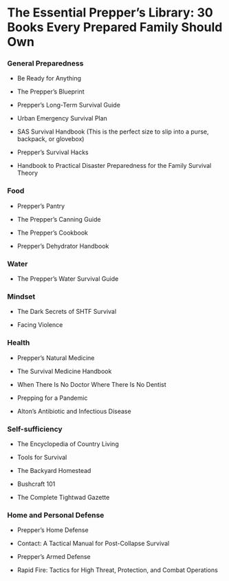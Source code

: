 # The Essential Prepper’s Library: 30 Books Every Prepared Family Should Own

### General Preparedness

* Be Ready for Anything

* The Prepper’s Blueprint

* Prepper’s Long-Term Survival Guide

* Urban Emergency Survival Plan

* SAS Survival Handbook (This is the perfect size to slip into a purse, backpack, or glovebox)

* Prepper’s Survival Hacks

* Handbook to Practical Disaster Preparedness for the Family
Survival Theory

### Food

* Prepper’s Pantry

* The Prepper’s Canning Guide

* The Prepper’s Cookbook

* Prepper’s Dehydrator Handbook

### Water

* The Prepper’s Water Survival Guide

### Mindset

* The Dark Secrets of SHTF Survival

* Facing Violence

### Health

* Prepper’s Natural Medicine

* The Survival Medicine Handbook

* When There Is No Doctor Where There Is No Dentist

* Prepping for a Pandemic

* Alton’s Antibiotic and Infectious Disease

### Self-sufficiency

* The Encyclopedia of Country Living

* Tools for Survival

* The Backyard Homestead

* Bushcraft 101

* The Complete Tightwad Gazette

### Home and Personal Defense

* Prepper’s Home Defense

* Contact: A Tactical Manual for Post-Collapse Survival

* Prepper’s Armed Defense

* Rapid Fire: Tactics for High Threat, Protection, and Combat Operations
